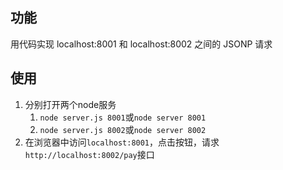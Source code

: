 ## 功能
用代码实现 localhost:8001 和 localhost:8002 之间的 JSONP 请求
## 使用
1. 分别打开两个node服务
    1. `node server.js 8001`或`node server 8001`
    2. `node server.js 8002`或`node server 8002`
2. 在浏览器中访问`localhost:8001`，点击按钮，请求`http://localhost:8002/pay`接口
